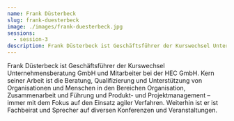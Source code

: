 ```yaml
---
name: Frank Düsterbeck
slug: frank-duesterbeck
image: ./images/frank-duesterbeck.jpg
sessions:
  - session-3
description: Frank Düsterbeck ist Geschäftsführer der Kurswechsel Unternehmensberatung GmbH und Mitarbeiter bei der HEC GmbH. 
---
```

Frank Düsterbeck ist Geschäftsführer der Kurswechsel Unternehmensberatung GmbH und Mitarbeiter bei der HEC GmbH. Kern seiner Arbeit ist die Beratung, Qualifizierung und Unterstützung von Organisationen und Menschen in den Bereichen Organisation, Zusammenarbeit und Führung und Produkt- und Projektmanagement – immer mit dem Fokus auf den Einsatz agiler Verfahren. Weiterhin ist er ist Fachbeirat und Sprecher auf diversen Konferenzen und Veranstaltungen.
